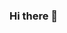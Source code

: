 ### Hi there 👋

<!--
**priyankabothsa/priyankabothsa** is a ✨ _special_ ✨ repository because its `README.md` (this file) appears on your GitHub profile.

Here are some ideas to get you started:

- 🔭 I’m currently working on Flas
- 🌱 I’m currently learning DSA
- 👯 I’m looking to collaborate on FullStack development and Sofware Development...
- 🤔 I’m looking for help with 
- 💬 Ask me about Python
- 📫 How to reach me: priyankabothsa@gmail.com
- 😄 Pronouns:priya
- ⚡ Fun fact: ...
-->

